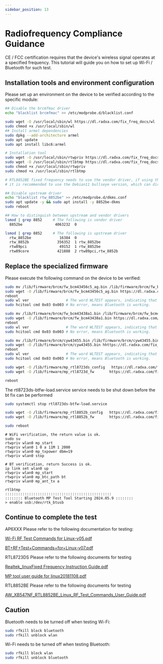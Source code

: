 ```yaml
---
sidebar_position: 13
---
```


# Radiofrequency Compliance Guidance

CE / FCC certification requires that the device's wireless signal operates at a specified frequency. This tutorial will guide you on how to set up Wi-Fi / Bluetooth for such test.

## Installation tools and environment configuration

Please set up an environment on the device to be verified according to the specific module:

<Tabs groupId="module" queryString>
<TabItem value="ap6256" label="AP6XXX series" default>

```bash
## Disable the brcmfmac driver
echo "blacklist brcmfmac" >> /etc/modprobe.d/blacklist.conf

sudo wget -O /usr/local/sbin/wl https://dl.radxa.com/fix_freq_docs/wl
sudo chmod +x /usr/local/sbin/wl
## Install armel dependencies
sudo dpkg --add-architecture armel
sudo apt update
sudo apt install libc6:armel
```

</TabItem>
<TabItem value="rtl" label="RTLXXXX series" default>

```bash
# Installation tool
sudo wget -O /usr/local/sbin/rtwpriv https://dl.radxa.com/fix_freq_docs/rtl8852be/rtwpriv
sudo wget -O /usr/local/sbin/rtlbtmp https://dl.radxa.com/fix_freq_docs/rtl8852be/rtlbtmp
sudo chmod +x /usr/local/sbin/rtwpriv
sudo chmod +x /usr/local/sbin/rtlbtmp

# RTL8852BE fixed frequency needs to use the vendor driver, if using the official radxa image,
# it is recommended to use the Debian11 bullseye version, which can directly switch the vendor driver, as follows

## Disable upstream driver
echo "blacklist rtw_8852be" >> /etc/modprobe.d/dkms.conf
sudo apt update -y && sudo apt install -y 8852be-dkms
sudo reboot

## How to distinguish between upstream and vendor drivers
lsmod | grep 8852     # The following is vendor driver
  8852be               4063232  0

lsmod | grep 8852     # The following is upstream driver
  rtw_8852be             16384  0
  rtw_8852b             356352  1 rtw_8852be
  rtw89pci               49152  1 rtw_8852be
  rtw89core             421888  2 rtw89pci,rtw_8852b


```

</TabItem>

</Tabs>

## Replace the specialized firmware

Please execute the following command on the device to be verified:

<Tabs groupId="module" queryString>
<TabItem value="ap6256" label="AP6256" default>

```bash
sudo mv /lib/firmware/brcm/fw_bcm43456c5_ag.bin /lib/firmware/brcm/fw_bcm43456c5_ag.bin.bak
sudo wget -O /lib/firmware/brcm/fw_bcm43456c5_ag.bin https://dl.radxa.com/fix_freq_docs/ap6256/fw_bcm43456c5_ag_mfg.bin
reboot
sudo wl ver                 # The word WLTEST appears, indicating that the firmware replacement was successful.
sudo hcitool cmd 0x03 0x003 # No error, means Bluetooth is working.
```

</TabItem>

<TabItem value="ap6212" label="AP6212">

```bash
sudo mv /lib/firmware/brcm/fw_bcm43438a1.bin /lib/firmware/brcm/fw_bcm43438a1.bin.bak
sudo wget -O /lib/firmware/brcm/fw_bcm43438a1.bin https://dl.radxa.com/fix_freq_docs/ap6212/fw_bcm43438a1_mfg.bin
reboot
sudo wl ver                 # The word WLTEST appears, indicating that the firmware replacement was successful.
sudo hcitool cmd 0x03 0x003 # No error, means Bluetooth is working.
```

</TabItem>

<TabItem value="cm256" label="AW-CM256SM">

```bash
sudo mv /lib/firmware/brcm/cyw43455.bin /lib/firmware/brcm/cyw43455.bin.bak
sudo wget -O /lib/firmware/brcm/cyw43455.bin hhttps://dl.radxa.com/fix_freq_docs/cm256/cyw43455-mfgtest-7.45.100.18.bin
reboot
sudo wl ver                 # The word WLTEST appears, indicating that the firmware replacement was successful.
sudo hcitool cmd 0x03 0x003 # No error, means Bluetooth is working.
```

</TabItem>

<TabItem value="rtl8723ds" label="RTL8723DS">

```bash
sudo wget -O /lib/firmware/mp_rtl8723ds_config   https://dl.radxa.com/fix_freq_docs/rtl87123ds/mp_rtl8723ds_config
sudo wget -O /lib/firmware/mp_rtl8723d_fw       https://dl.radxa.com/fix_freq_docs/rtl87123ds/mp_rtl8723d_fw

reboot
```

The rtl8723ds-btfw-load.service service needs to be shut down before the bt fix can be performed

```bash
sudo systemctl stop rtl8723ds-btfw-load.service
```

</TabItem>

<TabItem value="rtl8852be" label="RTL8852BE">

```bash
sudo wget -O /lib/firmware/mp_rtl8852b_config   https://dl.radxa.com/fix_freq_docs/rtl8852be/mp_rtl8852b_config
sudo wget -O /lib/firmware/mp_rtl8852b_fw       https://dl.radxa.com/fix_freq_docs/rtl8852be/mp_rtl8852b_fw

sudo reboot
```

```
# WiFi verification, the return value is ok.
sudo su
rtwpriv wlan0 mp_start
rtwpriv wlan0 1 0 a 11M 1 2000
rtwpriv wlan0 mp_txpower dbm=19
rtwpriv wlan0 stop

# BT verification, return Success is ok.
ip link set wlan0 up
rtwpriv wlan0 mp_start
rtwpriv wlan0 mp_btc_path bt
rtwpriv wlan0 mp_ant_tx a

rtlbtmp
:::::::::::::::::::::::::::::::::::::::::::::::::
:::::::: Bluetooth MP Test Tool Starting 2024.05.9 ::::::::
> enable usb:/dev/rtk_btusb

```

</TabItem>

</Tabs>

## Continue to complete the test

AP6XXX Please refer to the following documentation for testing:

[Wi-Fi RF Test Commands for Linux-v05.pdf](https://dl.radxa.com/fix_freq_docs/Wi-Fi+RF+Test+Commands+for+Linux_BCM4339-v05.pdf)

[BT+RF+Test+Commands+for+Linux-v07.pdf](https://dl.radxa.com/fix_freq_docs/BT+RF+Test+Commands+for+Linux-v07.pdf)

RTL8723DS Please refer to the following documents for testing

[Realtek_linuxFixed Frequency Instruction Guide.pdf](https://dl.radxa.com/fix_freq_docs/Realtek_linuxFixed-Frequency-Instruction-Guide.pdf)

[MP tool user guide for linux20181108.pdf](https://dl.radxa.com/fix_freq_docs/MP-tool-user-guide-for-linux20181108.pdf)

RTL8852BE Please refer to the following documents for testing

[AW_XB547NF_RTL8852BE_Linux_RF_Test_Commands_User_Guide.pdf](https://dl.radxa.com/fix_freq_docs/AW_XB547NF_Linux_RF_Test_Commands_User_Guide_v02_20230315.pdf)

## Caution

Bluetooth needs to be turned off when testing Wi-Fi:

```bash
sudo rfkill block bluetooth
sudo rfkill unblock wlan
```

Wi-Fi needs to be turned off when testing Bluetooth:

```bash
sudo rfkill block wlan
sudo rfkill unblock bluetooth
```
